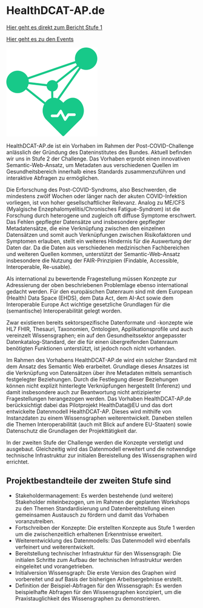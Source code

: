 # HealthDCAT-AP.de

[Hier geht es direkt zum Bericht Stufe 1](/report_stage_1.md)

[Hier geht es zu den Events](/events.md)



![Logo HealthDCAT-AP.de](https://github.com/HealthDCAT-AP-de/healthdcat-ap.de/blob/main/images/logo_small.png?raw=true)


HealthDCAT-AP.de ist ein Vorhaben im Rahmen der Post-COVID-Challenge anlässlich der Gründung des Dateninstitutes des Bundes. Aktuell befinden wir uns in Stufe 2 der Challenge.
Das Vorhaben erprobt einen innovativen Semantic-Web-Ansatz, um Metadaten aus verschiedenen Quellen im Gesundheitsbereich innerhalb eines Standards zusammenzuführen und interaktive Abfragen zu ermöglichen.

Die Erforschung des Post-COVID-Syndroms, also Beschwerden, die mindestens zwölf Wochen oder länger nach der akuten COVID-Infektion vorliegen, ist von hoher gesellschaftlicher Relevanz. Analog zu ME/CFS (Myalgische Enzephalomyelitis/Chronisches Fatigue-Syndrom) ist die Forschung durch heterogene und zugleich oft diffuse Symptome erschwert. Das Fehlen gepflegter Datensätze und insbesondere gepflegter Metadatensätze, die eine Verknüpfung zwischen den einzelnen Datensätzen und somit auch Verknüpfungen zwischen Risikofaktoren und Symptomen erlauben, stellt ein weiteres Hindernis für die Auswertung der Daten dar. Da die Daten aus verschiedenen medzinischen Fachbereichen und weiteren Quellen kommen, unterstützt der Semantic-Web-Ansatz insbesondere die Nutzung der FAIR-Prinzipien (Findable, Accessible, Interoperable, Re-usable).

Als international zu bewertende Fragestellung müssen Konzepte zur Adressierung der oben beschriebenen Problemlage ebenso international gedacht werden.
Für den europäischen Datenraum sind mit dem European (Health) Data Space (EHDS), dem Data Act, dem AI-Act sowie dem Interoperable Europe Act wichtige gesetzliche Grundlagen für die (semantische) Interoperabilität gelegt worden.

Zwar existieren bereits sektorspezifische Datenformate und -konzepte wie HL7 FHIR, Thesauri, Taxonomien, Ontologien, Applikationsprofile und auch vereinzelt Wissensgraphen; ein auf den Gesundheitssektor angepasster Datenkatalog-Standard, der die für einen übergreifenden Datenraum benötigten Funktionen unterstützt, ist jedoch noch nicht vorhanden.

Im Rahmen des Vorhabens HealthDCAT-AP.de wird ein solcher Standard mit dem Ansatz des Semantic Web erarbeitet. Grundlage dieses Ansatzes ist die Verknüpfung von Datensätzen über ihre Metadaten mittels semantisch festgelegter Beziehungen. Durch die Festlegung dieser Beziehungen können nicht explizit hinterlegte Verknüpfungen hergestellt (Inferenz) und damit insbesondere auch zur Beantwortung nicht antizipierter Fragestellungen herangezogen werden.
Das Vorhaben HealthDCAT-AP.de berücksichtigt dabei das Pilotprojekt HealthData@EU und das dort entwickelte Datenmodell HealthDCAT-AP. Dieses wird mithilfe von Instanzdaten zu einem Wissensgraphen weiterentwickelt. Daneben stellen die Themen Interoperabilität (auch mit Blick auf andere EU-Staaten) sowie Datenschutz die Grundlagen der Projekttätigkeit dar.

In der zweiten Stufe der Challenge werden die Konzepte verstetigt und ausgebaut. Gleichzeitig wird das Datenmodell erweitert und die notwendige technische Infrastruktur zur initialen Bereistellung des Wissensgraphen wird errichtet.

## Projektbestandteile der zweiten Stufe sind

* Stakeholdermanagement: Es werden bestehende (und weitere) Stakeholder miteinbezogen, um im Rahmen der geplanten Workshops zu den Themen Standardisierung und Datenbereitstellung einen gemeinsamen Austausch zu fördern und damit das Vorhaben voranzutreiben.
* Fortschreiben der Konzepte: Die erstellten Konzepte aus Stufe 1 werden um die zwischenzeitlich erhaltenen Erkenntnisse erweitert.
* Weiterentwicklung des Datenmodells: Das Datenmodell wird ebenfalls verfeinert und weiterentwickelt.
* Bereitstellung technischer Infrastruktur für den Wissensgraph: Die initialen Schritte zum Aufbau der technischen Infrastruktur werden eingeleitet und vorangetrieben.
* Initialversion Wissensgraph: Die erste Version des Graphen wird vorbereitet und auf Basis der bisherigen Arbeitsergebnisse erstellt.
* Definition der Beispiel-Abfragen für den Wissensgraph: Es werden beispielhafte Abfragen für den Wissensgraphen konzipiert, um die Praxistauglichkeit des Wissensgraphen zu demonstrieren.
